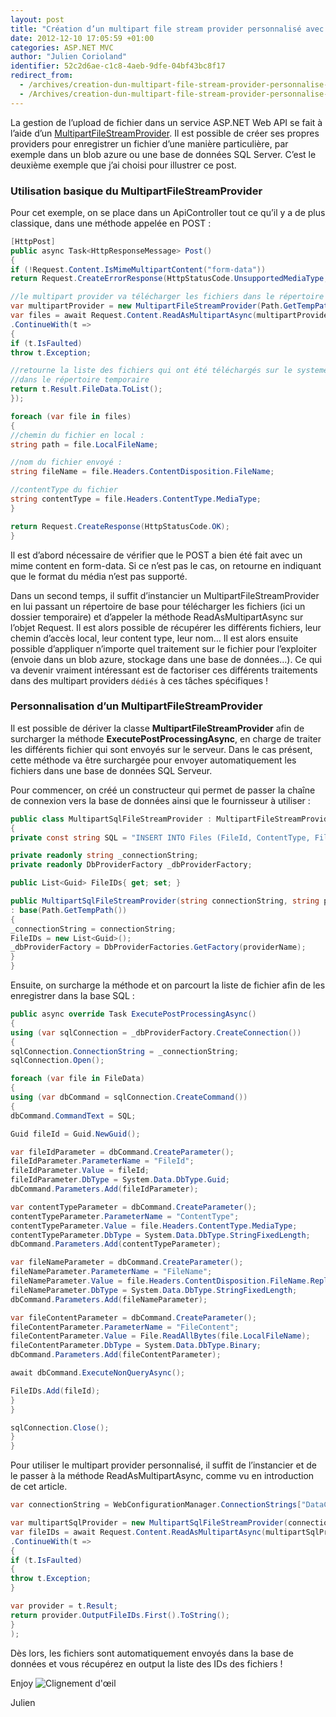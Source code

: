 ```yaml
---
layout: post
title: "Création d’un multipart file stream provider personnalisé avec ASPNET Web API"
date: 2012-12-10 17:05:59 +01:00
categories: ASP.NET MVC
author: "Julien Corioland"
identifier: 52c2d6ae-c1c8-4aeb-9dfe-04bf43bc8f17
redirect_from:
  - /archives/creation-dun-multipart-file-stream-provider-personnalise-avec-aspnet-web-api
  - /Archives/creation-dun-multipart-file-stream-provider-personnalise-avec-aspnet-web-api
---
```


La gestion de l’upload de fichier dans un service ASP.NET Web API se fait à l’aide d’un [MultipartFileStreamProvider](http://msdn.microsoft.com/en-us/library/system.net.http.multipartfilestreamprovider(v=vs.108).aspx). Il est possible de créer ses propres providers pour enregistrer un fichier d’une manière particulière, par exemple dans un blob azure ou une base de données SQL Server. C’est le deuxième exemple que j’ai choisi pour illustrer ce post.

### Utilisation basique du MultipartFileStreamProvider

Pour cet exemple, on se place dans un ApiController tout ce qu’il y a de plus classique, dans une méthode appelée en POST :

```csharp
[HttpPost]
public async Task<HttpResponseMessage> Post()
{
if (!Request.Content.IsMimeMultipartContent("form-data"))
return Request.CreateErrorResponse(HttpStatusCode.UnsupportedMediaType, "contenu non supporté");

//le multipart provider va télécharger les fichiers dans le répertoire temporaire
var multipartProvider = new MultipartFileStreamProvider(Path.GetTempPath());
var files = await Request.Content.ReadAsMultipartAsync(multipartProvider)
.ContinueWith(t =>
{
if (t.IsFaulted)
throw t.Exception;

//retourne la liste des fichiers qui ont été téléchargés sur le systeme de fichier local
//dans le répertoire temporaire
return t.Result.FileData.ToList();
});

foreach (var file in files)
{
//chemin du fichier en local :
string path = file.LocalFileName;

//nom du fichier envoyé :
string fileName = file.Headers.ContentDisposition.FileName;

//contentType du fichier
string contentType = file.Headers.ContentType.MediaType;
}

return Request.CreateResponse(HttpStatusCode.OK);
}
```
Il est d’abord nécessaire de vérifier que le POST a bien été fait avec un mime content en form-data. Si ce n’est pas le cas, on retourne en indiquant que le format du média n’est pas supporté.

Dans un second temps, il suffit d’instancier un MultipartFileStreamProvider en lui passant un répertoire de base pour télécharger les fichiers (ici un dossier temporaire) et d’appeler la méthode ReadAsMultipartAsync sur l’objet Request. Il est alors possible de récupérer les différents fichiers, leur chemin d’accès local, leur content type, leur nom… Il est alors ensuite possible d’appliquer n’importe quel traitement sur le fichier pour l’exploiter (envoie dans un blob azure, stockage dans une base de données…). Ce qui va devenir vraiment intéressant est de factoriser ces différents traitements dans des multipart providers `dédiés` à ces tâches spécifiques !

### Personnalisation d’un MultipartFileStreamProvider

Il est possible de dériver la classe **MultipartFileStreamProvider** afin de surcharger la méthode **ExecutePostProcessingAsync**, en charge de traiter les différents fichier qui sont envoyés sur le serveur. Dans le cas présent, cette méthode va être surchargée pour envoyer automatiquement les fichiers dans une base de données SQL Serveur.

Pour commencer, on créé un constructeur qui permet de passer la chaîne de connexion vers la base de données ainsi que le fournisseur à utiliser :

```csharp
public class MultipartSqlFileStreamProvider : MultipartFileStreamProvider
{
private const string SQL = "INSERT INTO Files (FileId, ContentType, FileName, FileContent) VALUES (@FileId, @ContentType, @FileName, @FileContent)";

private readonly string _connectionString;
private readonly DbProviderFactory _dbProviderFactory;

public List<Guid> FileIDs{ get; set; }

public MultipartSqlFileStreamProvider(string connectionString, string providerName)
: base(Path.GetTempPath())
{
_connectionString = connectionString;
FileIDs = new List<Guid>();
_dbProviderFactory = DbProviderFactories.GetFactory(providerName);
}
}
```
Ensuite, on surcharge la méthode et on parcourt la liste de fichier afin de les enregistrer dans la base SQL :

```csharp
public async override Task ExecutePostProcessingAsync()
{
using (var sqlConnection = _dbProviderFactory.CreateConnection())
{
sqlConnection.ConnectionString = _connectionString;
sqlConnection.Open();

foreach (var file in FileData)
{
using (var dbCommand = sqlConnection.CreateCommand())
{
dbCommand.CommandText = SQL;

Guid fileId = Guid.NewGuid();

var fileIdParameter = dbCommand.CreateParameter();
fileIdParameter.ParameterName = "FileId";
fileIdParameter.Value = fileId;
fileIdParameter.DbType = System.Data.DbType.Guid;
dbCommand.Parameters.Add(fileIdParameter);

var contentTypeParameter = dbCommand.CreateParameter();
contentTypeParameter.ParameterName = "ContentType";
contentTypeParameter.Value = file.Headers.ContentType.MediaType;
contentTypeParameter.DbType = System.Data.DbType.StringFixedLength;
dbCommand.Parameters.Add(contentTypeParameter);

var fileNameParameter = dbCommand.CreateParameter();
fileNameParameter.ParameterName = "FileName";
fileNameParameter.Value = file.Headers.ContentDisposition.FileName.Replace("\"","");
fileNameParameter.DbType = System.Data.DbType.StringFixedLength;
dbCommand.Parameters.Add(fileNameParameter);

var fileContentParameter = dbCommand.CreateParameter();
fileContentParameter.ParameterName = "FileContent";
fileContentParameter.Value = File.ReadAllBytes(file.LocalFileName);
fileContentParameter.DbType = System.Data.DbType.Binary;
dbCommand.Parameters.Add(fileContentParameter);

await dbCommand.ExecuteNonQueryAsync();

FileIDs.Add(fileId);
}
}

sqlConnection.Close();
}
}
```
Pour utiliser le multipart provider personnalisé, il suffit de l’instancier et de le passer à la méthode ReadAsMultipartAsync, comme vu en introduction de cet article.

```csharp
var connectionString = WebConfigurationManager.ConnectionStrings["DataConnectionString"];

var multipartSqlProvider = new MultipartSqlFileStreamProvider(connectionString.ConnectionString, connectionString.ProviderName);
var fileIDs = await Request.Content.ReadAsMultipartAsync(multipartSqlProvider)
.ContinueWith(t =>
{
if (t.IsFaulted)
{
throw t.Exception;
}

var provider = t.Result;
return provider.OutputFileIDs.First().ToString();
}
);
```
Dès lors, les fichiers sont automatiquement envoyés dans la base de données et vous récupérez en output la liste des IDs des fichiers !

Enjoy <img class="wlEmoticon wlEmoticon-winkingsmile" style="border-top-style: none; border-left-style: none; border-bottom-style: none; border-right-style: none" alt="Clignement d'œil" src="https://juliencorioland.blob.core.windows.net/medias/wlEmoticon-winkingsmile_634F5206.png">

Julien

